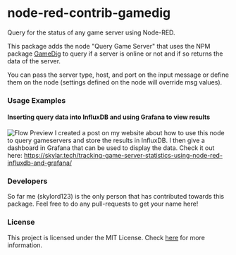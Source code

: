 # node-red-contrib-gamedig

Query for the status of any game server using Node-RED.

This package adds the node "Query Game Server" that uses the NPM package [GameDig](https://www.npmjs.com/package/gamedig) to query if a server is online or not and if so returns the data of the server.

You can pass the server type, host, and port on the input message or define them on the node (settings defined on the node will override msg values).

### Usage Examples
#### Inserting query data into InfluxDB and using Grafana to view results
![Flow Preview](https://skylar.tech/content/images/2019/12/image-2.png)
I created a post on my website about how to use this node to query gameservers and store the results in InfluxDB. I then give a dashboard in Grafana that can be used to display the data. Check it out here:
https://skylar.tech/tracking-game-server-statistics-using-node-red-influxdb-and-grafana/

### Developers
So far me (skylord123) is the only person that has contributed towards this package. Feel free to do any pull-requests to get your name here!

### License
This project is licensed under the MIT License. Check [here](LICENSE) for more information.
